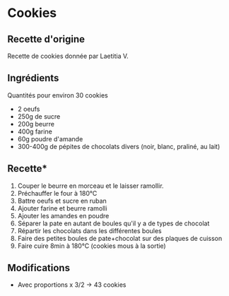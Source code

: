 # Cookies
## Recette d'origine
Recette de cookies donnée par Laetitia V.

## Ingrédients
Quantités pour environ 30 cookies
- 2 oeufs
- 250g de sucre
- 200g beurre
- 400g farine
- 60g poudre d'amande
- 300-400g de pépites de chocolats divers (noir, blanc, praliné, au lait)


## Recette*
1. Couper le beurre en morceau et le laisser ramollir.
2. Préchauffer le four à 180°C
3. Battre oeufs et sucre en ruban
4. Ajouter farine et beurre ramolli
5. Ajouter les amandes en poudre
6. Séparer la pate en autant de boules qu'il y a de types de chocolat
7. Répartir les chocolats dans les différentes boules
8. Faire des petites boules de pate+chocolat sur des plaques de cuisson
9. Faire cuire 8min à 180°C (cookies mous à la sortie)

## Modifications
- Avec proportions x 3/2 -> 43 cookies
